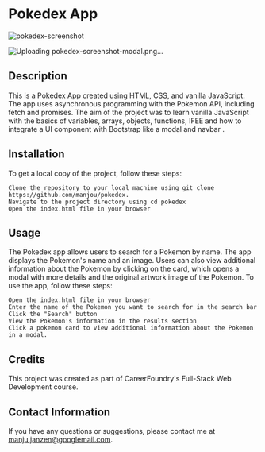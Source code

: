 
# Pokedex App #

![pokedex-screenshot](https://github.com/manjou/pokedex/assets/103428887/11b7bef6-3e17-477d-a2df-f472d95192bb)


![Uploading pokedex-screenshot-modal.png…]()


## Description ##
This is a Pokedex App created using HTML, CSS, and vanilla JavaScript. The app uses asynchronous programming with the Pokemon API, including fetch and promises. 
The aim of the project was to learn vanilla JavaScript with the basics of variables, arrays, objects, functions, IFEE and how to integrate a UI component with Bootstrap like a modal and navbar
.
## Installation ##
To get a local copy of the project, follow these steps:

    Clone the repository to your local machine using git clone https://github.com/manjou/pokedex.
    Navigate to the project directory using cd pokedex
    Open the index.html file in your browser

## Usage ##
The Pokedex app allows users to search for a Pokemon by name. The app displays the Pokemon's name and an image. Users can also view additional information about the Pokemon by clicking on the card, 
which opens a modal with more details and the original artwork image of the Pokemon. To use the app, follow these steps:

    Open the index.html file in your browser
    Enter the name of the Pokemon you want to search for in the search bar
    Click the "Search" button
    View the Pokemon's information in the results section
    Click a pokemon card to view additional information about the Pokemon in a modal.

## Credits ##
This project was created as part of CareerFoundry's Full-Stack Web Development course.

## Contact Information ##
If you have any questions or suggestions, please contact me at manju.janzen@googlemail.com.
